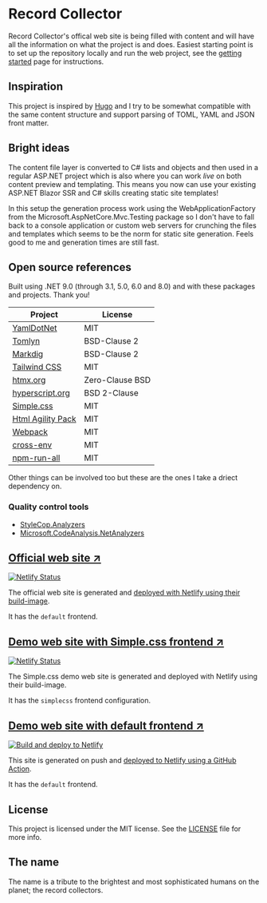 # Record Collector

Record Collector's offical web site is being filled with content and will have all the information on what the project is and does. Easiest starting point is to set up the repository locally and run the web project, see the [getting started](https://record-collector.net/pages/getting-started/) page for instructions.

## Inspiration

This project is inspired by [Hugo](https://gohugo.io/) and I try to be somewhat compatible with the same content structure and support parsing of TOML, YAML and JSON front matter.

## Bright ideas

The content file layer is converted to C# lists and objects and then used in a regular ASP.NET project which is also where you can work _live_ on both content preview and templating. This means you now can use your existing ASP.NET Blazor SSR and C# skills creating static site templates!

In this setup the generation process work using the WebApplicationFactory from the Microsoft.AspNetCore.Mvc.Testing package so I don't have to fall back to a console application or custom web servers for crunching the files and templates which seems to be the norm for static site generation. Feels good to me and generation times are still fast.

## Open source references

Built using .NET 9.0 (through 3.1, 5.0, 6.0 and 8.0) and with these packages and projects. Thank you!

| Project                                                   | License                   |
|-----------------------------------------------------------|---------------------------|
| [YamlDotNet](https://github.com/aaubry/YamlDotNet/wiki)   | MIT                       |
| [Tomlyn](https://github.com/xoofx/Tomlyn)                 | BSD-Clause 2              |
| [Markdig](https://github.com/lunet-io/markdig)            | BSD-Clause 2              |
| [Tailwind CSS](https://tailwindcss.com/)                  | MIT                       |
| [htmx.org](https://htmx.org/)                             | Zero-Clause BSD           |
| [hyperscript.org](https://hyperscript.org/)               | BSD 2-Clause              |
| [Simple.css](https://simplecss.org/)                      | MIT                       |
| [Html Agility Pack](https://html-agility-pack.net/)       | MIT                       |
| [Webpack](https://webpack.js.org/)                        | MIT                       |
| [cross-env](https://github.com/kentcdodds/cross-env)      | MIT                       |
| [npm-run-all](https://github.com/mysticatea/npm-run-all)  | MIT                       |

Other things can be involved too but these are the ones I take a driect dependency on.

### Quality control tools

* [StyleCop.Analyzers](https://github.com/DotNetAnalyzers/StyleCopAnalyzers)
* [Microsoft.CodeAnalysis.NetAnalyzers](https://github.com/dotnet/roslyn-analyzers)

## [Official web site  ↗](https://record-collector.net)

[![Netlify Status](https://api.netlify.com/api/v1/badges/d83429cd-4060-466a-8491-1afbb1c97149/deploy-status)](https://app.netlify.com/sites/record-collector-ui/deploys)

The official web site is generated and [deployed with Netlify using their build-image](https://github.com/krompaco/record-collector/blob/main/content/record-collector-dotnet/updates/continuous-deployment-using-just-netlify.md).

It has the `default` frontend.

## [Demo web site with Simple.css frontend  ↗](https://record-collector-simplecss.netlify.app)

[![Netlify Status](https://api.netlify.com/api/v1/badges/471c792b-b666-4bb4-aa60-270f22c98180/deploy-status)](https://app.netlify.com/sites/record-collector-simplecss/deploys)

The Simple.css demo web site is generated and deployed with Netlify using their build-image.

It has the `simplecss` frontend configuration.

## [Demo web site with default frontend  ↗](https://record-collector.netlify.app)

[![Build and deploy to Netlify](https://github.com/krompaco/record-collector/actions/workflows/build-and-deploy-to-netlify.yml/badge.svg)](https://github.com/krompaco/record-collector/actions/workflows/build-and-deploy-to-netlify.yml)

This site is generated on push and [deployed to Netlify using a GitHub Action](https://github.com/krompaco/record-collector/blob/main/content/record-collector-dotnet/updates/deploy-to-netlify-using-a-github-action.md).

It has the `default` frontend.

## License

This project is licensed under the MIT license. See the [LICENSE](LICENSE) file for more info.

## The name

The name is a tribute to the brightest and most sophisticated humans on the planet; the record collectors.
